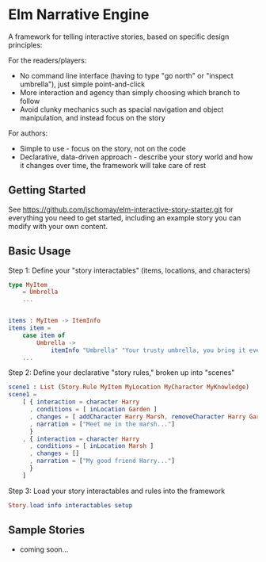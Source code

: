 # Elm Narrative Engine

A framework for telling interactive stories, based on specific design principles:

For the readers/players:

* No command line interface (having to type "go north" or "inspect umbrella"), just simple point-and-click
* More interaction and agency than simply choosing which branch to follow
* Avoid clunky mechanics such as spacial navigation and object manipulation, and instead focus on the story

For authors:

* Simple to use - focus on the story, not on the code
* Declarative, data-driven approach - describe your story world and how it changes over time, the framework will take care of rest

## Getting Started

See https://github.com/jschomay/elm-interactive-story-starter.git for everything you need to get started, including an example story you can modify with your own content.

## Basic Usage

Step 1: Define your "story interactables" (items, locations, and characters)

```elm
type MyItem
    = Umbrella
    ...


items : MyItem -> ItemInfo
items item =
    case item of
        Umbrella ->
            itemInfo "Umbrella" "Your trusty umbrella, you bring it everywhere with you."
    ...
```

Step 2: Define your declarative "story rules," broken up into "scenes"

```elm
scene1 : List (Story.Rule MyItem MyLocation MyCharacter MyKnowledge)
scene1 =
    [ { interaction = character Harry
      , conditions = [ inLocation Garden ]
      , changes = [ addCharacter Harry Marsh, removeCharacter Harry Garden ]
      , narration = ["Meet me in the marsh..."]
      }
    , { interaction = character Harry
      , conditions = [ inLocation Marsh ]
      , changes = []
      , narration = ["My good friend Harry..."]
      }
    ]
```

Step 3: Load your story interactables and rules into the framework

```elm
Story.load info interactables setup
```

## Sample Stories

* coming soon...
